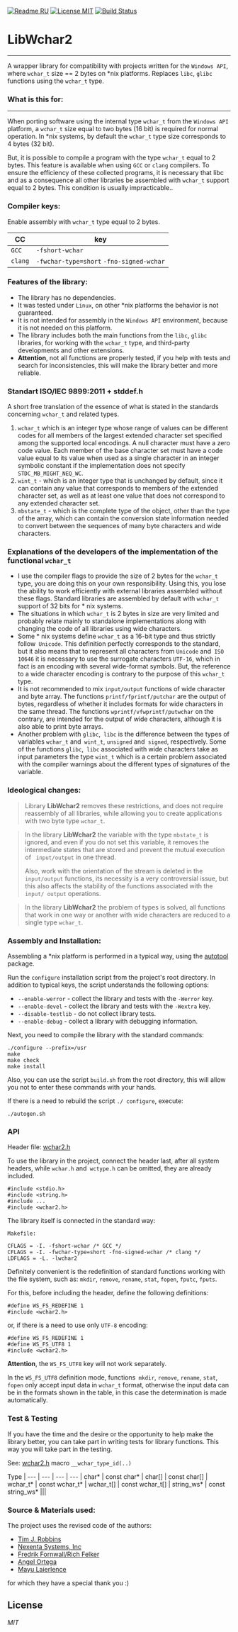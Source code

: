 
[![Readme RU](https://img.shields.io/badge/Readme-RU-brightgreen.svg?style=flat)](https://github.com/ClnViewer/LibWchar2/blob/master/README.RU.md)
[![License MIT](https://img.shields.io/badge/License-MIT-brightgreen.svg?style=flat)](https://github.com/ClnViewer/LibWchar2/blob/master/LICENSE)
[![Build Status](https://travis-ci.com/ClnViewer/LibWchar2.svg)](https://travis-ci.com/ClnViewer/LibWchar2)

# LibWchar2
----------

A wrapper library for compatibility with projects written for the `Windows API`, where `wchar_t` size == 2 bytes on *nix platforms.
Replaces `libc`, `glibc` functions using the `wchar_t` type.

### What is this for:
----------

When porting software using the internal type `wchar_t` from the `Windows API` platform, a `wchar_t` size equal to two bytes (16 bit) is required for normal operation. In *nix systems, by default the `wchar_t` type size corresponds to 4 bytes (32 bit).

But, it is possible to compile a program with the type `wchar_t` equal to 2 bytes. This feature is available when using `GCC` or `clang` compilers.
To ensure the efficiency of these collected programs, it is necessary that libc and as a consequence all other libraries be assembled with `wchar_t` support equal to 2 bytes. This condition is usually impracticable..

### Compiler keys:

Enable assembly with `wchar_t` type equal to 2 bytes.

CC  | key
--- | --- |
`GCC` | `-fshort-wchar`
`clang` | `-fwchar-type=short` `-fno-signed-wchar`

### Features of the library:

- The library has no dependencies.
- It was tested under `Linux`, on other *nix platforms the behavior is not guaranteed.
- It is not intended for assembly in the `Windows API` environment, because it is not needed on this platform.
- The library includes both the main functions from the `libc`, `glibc` libraries, for working with the `wchar_t` type, and third-party developments and other extensions.
- **Attention**, not all functions are properly tested, if you help with tests and search for inconsistencies, this will make the library better and more reliable.
 
### Standart ISO/IEC 9899:2011 + stddef.h

A short free translation of the essence of what is stated in the standards concerning `wchar_t` and related types.

1. `wchar_t` which is an integer type whose range of values can be different codes for all members of the largest extended character set specified among the supported local encodings. A null character must have a zero code value. Each member of the base character set must have a code value equal to its value when used as a single character in an integer symbolic constant if the implementation does not specify `STDC_MB_MIGHT_NEQ_WC`.
2. `wint_t` - which is an integer type that is unchanged by default, since it can contain any value that corresponds to members of the extended character set, as well as at least one value that does not correspond to any extended character set.
3. `mbstate_t` - which is the complete type of the object, other than the type of the array, which can contain the conversion state information needed to convert between the sequences of many byte characters and wide characters.


### Explanations of the developers of the implementation of the functional `wchar_t`

- I use the compiler flags to provide the size of 2 bytes for the `wchar_t` type, you are doing this on your own responsibility. Using this, you lose the ability to work efficiently with external libraries assembled without these flags. Standard libraries are assembled by default with `wchar_t` support of 32 bits for * nix systems.
- The situations in which `wchar_t` is 2 bytes in size are very limited and probably relate mainly to standalone implementations along with changing the code of all libraries using wide characters.
- Some * nix systems define `wchar_t` as a 16-bit type and thus strictly follow` Unicode`. This definition perfectly corresponds to the standard, but it also means that to represent all characters from `Unicode` and` ISO 10646` it is necessary to use the surrogate characters `UTF-16`, which in fact is an encoding with several wide-format symbols. But, the reference to a wide character encoding is contrary to the purpose of this `wchar_t` type.
- It is not recommended to mix `input/output` functions of wide character and byte array. The functions `printf/fprintf/putchar` are the output of bytes, regardless of whether it includes formats for wide characters in the same thread. The functions `wprintf/vfwprintf/putwchar` on the contrary, are intended for the output of wide characters, although it is also able to print byte arrays.
- Another problem with `glibc`,` libc` is the difference between the types of variables `wchar_t` and` wint_t`, `unsigned` and` signed`, respectively. Some of the functions `glibc`,` libc` associated with wide characters take as input parameters the type `wint_t` which is a certain problem associated with the compiler warnings about the different types of signatures of the variable.

### Ideological changes:


> Library **LibWchar2** removes these restrictions, and does not require reassembly of all libraries, while allowing you to create applications with two byte type `wchar_t`.
        
> In the library **LibWchar2** the variable with the type `mbstate_t` is ignored, and even if you do not set this variable, it removes the intermediate states that are stored and prevent the mutual execution of ` input/output` in one thread.
>
> Also, work with the orientation of the stream is deleted in the `input/output` functions, its necessity is a very controversial issue, but this also affects the stability of the functions associated with the `input/ output` operations.
        
> In the library **LibWchar2** the problem of types is solved, all functions that work in one way or another with wide characters are reduced to a single type `wchar_t`.

### Assembly and Installation:

Assembling a *nix platform is performed in a typical way, using the [autotool](https://ru.wikipedia.org/wiki/Autotools "Autotools") package.

Run the `configure` installation script from the project's root directory.
In addition to typical keys, the script understands the following options:

* `--enable-werror`  - collect the library and tests with the `-Werror` key.
* `--enable-devel`    - collect the library and tests with the `-Wextra` key.
* `--disable-testlib` - do not collect library tests.
* `--enable-debug`    - collect a library with debugging information.

 Next, you need to compile the library with the standard commands:

    ./configure --prefix=/usr
    make
    make check
    make install

Also, you can use the script `build.sh` from the root directory, this will allow you not to enter these commands with your hands.

If there is a need to rebuild the script `./ configure`, execute:

    ./autogen.sh


### API

Header file: [wchar2.h](https://github.com/ClnViewer/LibWchar2/blob/master/include/wchar2.h)

To use the library in the project, connect the header last, after all system headers, while `wchar.h` and` wctype.h` can be omitted, they are already included.

    #include <stdio.h>
    #include <string.h>
    #include ...
    #include <wchar2.h>

The library itself is connected in the standard way:

`Makefile:`

    CFLAGS = -I. -fshort-wchar /* GCC */
    CFLAGS = -I. -fwchar-type=short -fno-signed-wchar /* clang */
    LDFLAGS = -L. -lwchar2

Definitely convenient is the redefinition of standard functions working with the file system, such as: `mkdir`, `remove`, `rename`, `stat`, `fopen`, `fputc`, `fputs`.

For this, before including the header, define the following definitions:

    #define WS_FS_REDEFINE 1
    #include <wchar2.h>

or, if there is a need to use only `UTF-8` encoding:

    #define WS_FS_REDEFINE 1
    #define WS_FS_UTF8 1
    #include <wchar2.h>

**Attention**, the `WS_FS_UTF8` key will not work separately.

In the `WS_FS_UTF8` definition mode, functions` mkdir`, `remove`,  `rename`, `stat`, `fopen` only accept input data in `wchar_t` format, otherwise the input data can be in the formats shown in the table, in this case the determination is made automatically.

### Test & Testing

If you have the time and the desire or the opportunity to help make the library better, you can take part in writing tests for library functions.
This way you will take part in the testing.

See: [wchar2.h](https://github.com/ClnViewer/LibWchar2/blob/f884fcf232e483759b827a53cc2333332d2cda27/include/wchar2.h#L342) macro `__wchar_type_id(..)`

Type |
--- | --- | --- | --- |
char* | const char* | char[] | const char[] |
wchar_t* | const wchar_t* | wchar_t[] | const wchar_t[] |
string_ws* | const string_ws* |||


### Source & Materials used:

The project uses the revised code of the authors:

- [Tim J. Robbins](https://packetstormsecurity.com/files/author/1683/)
- [Nexenta Systems, Inc](https://en.wikipedia.org/wiki/Nexenta_Systems)
- [Fredrik Fornwall/Rich Felker](https://github.com/fornwall)
- [Angel Ortega](http://triptico.com/)
- [Mayu Laierlence](https://github.com/minacle)

for which they have a special thank you :)

## License

_MIT_

